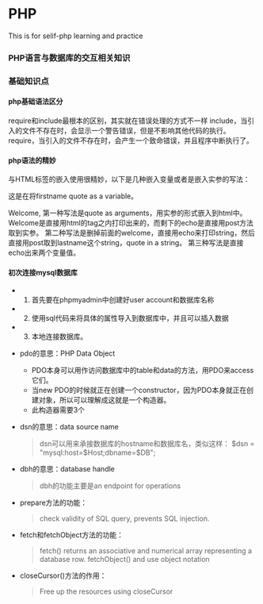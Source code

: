 # PHP
This is for selif-php learning and practice 

### PHP语言与数据库的交互相关知识

### 基础知识点
#### php基础语法区分
require和include最根本的区别，其实就在错误处理的方式不一样
include，当引入的文件不存在时，会显示一个警告错误，但是不影响其他代码的执行。
require，当引入的文件不存在时，会产生一个致命错误，并且程序中断执行了。

#### php语法的精妙
与HTML标签的嵌入使用很精妙，以下是几种嵌入变量或者是嵌入实参的写法：
<?php $firstname = $_POST["firstname"]; ?>
这是在将firstname quote as a variable。
<tr><td>Welcome, <?php echo $_POST["firstname"]; ?></td></tr>
<tr><td><?php echo "Your last name is  $_POST[lastname]"; ?></td></tr>
<tr><td><?php echo "Anyway, nice to meet you $firstname $lastname"; ?></td></tr>
第一种写法是quote as arguments，用实参的形式嵌入到html中。Welcome是直接用html的tag之内打印出来的，而剩下的echo是直接用post方法取到实参。
第二种写法是删掉前面的welcome，直接用echo来打印string，然后直接用post取到lastname这个string，quote in a string。
第三种写法是直接echo出来两个变量值。

#### 初次连接mysql数据库
- 1. 首先要在phpmyadmin中创建好user account和数据库名称
- 2. 使用sql代码来将具体的属性导入到数据库中，并且可以插入数据
- 3. 本地连接数据库。

- pdo的意思：PHP Data Object
    - PDO本身可以用作访问数据库中的table和data的方法，用PDO来access它们。
    - 当new PDO的时候就正在创建一个constructor，因为PDO本身就正在创建对象，所以可以理解成这就是一个构造器。
    - 此构造器需要3个
- dsn的意思：data source name
  > dsn可以用来承接数据库的hostname和数据库名，类似这样：
  > $dsn = "mysql:host=$Host;dbname=$DB";
- dbh的意思：database handle
  > dbh的功能主要是an endpoint for operations
- prepare方法的功能：
  > check validity of SQL query, prevents SQL injection.
- fetch和fetchObject方法的功能：
  > fetch() returns an associative and numerical array representing a database row.
  > fetchObject() and use object notation
- closeCursor()方法的作用：
  > Free up the resources using closeCursor

